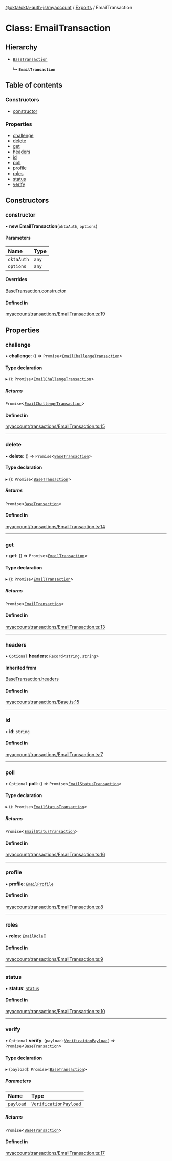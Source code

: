[@okta/okta-auth-js/myaccount](../README.md) / [Exports](../modules.md) / EmailTransaction

# Class: EmailTransaction

## Hierarchy

- [`BaseTransaction`](BaseTransaction.md)

  ↳ **`EmailTransaction`**

## Table of contents

### Constructors

- [constructor](EmailTransaction.md#constructor)

### Properties

- [challenge](EmailTransaction.md#challenge)
- [delete](EmailTransaction.md#delete)
- [get](EmailTransaction.md#get)
- [headers](EmailTransaction.md#headers)
- [id](EmailTransaction.md#id)
- [poll](EmailTransaction.md#poll)
- [profile](EmailTransaction.md#profile)
- [roles](EmailTransaction.md#roles)
- [status](EmailTransaction.md#status)
- [verify](EmailTransaction.md#verify)

## Constructors

### constructor

• **new EmailTransaction**(`oktaAuth`, `options`)

#### Parameters

| Name | Type |
| :------ | :------ |
| `oktaAuth` | `any` |
| `options` | `any` |

#### Overrides

[BaseTransaction](BaseTransaction.md).[constructor](BaseTransaction.md#constructor)

#### Defined in

[myaccount/transactions/EmailTransaction.ts:19](https://github.com/okta/okta-auth-js/blob/master/lib/myaccount/transactions/EmailTransaction.ts#L19)

## Properties

### challenge

• **challenge**: () => `Promise`<[`EmailChallengeTransaction`](EmailChallengeTransaction.md)\>

#### Type declaration

▸ (): `Promise`<[`EmailChallengeTransaction`](EmailChallengeTransaction.md)\>

##### Returns

`Promise`<[`EmailChallengeTransaction`](EmailChallengeTransaction.md)\>

#### Defined in

[myaccount/transactions/EmailTransaction.ts:15](https://github.com/okta/okta-auth-js/blob/master/lib/myaccount/transactions/EmailTransaction.ts#L15)

___

### delete

• **delete**: () => `Promise`<[`BaseTransaction`](BaseTransaction.md)\>

#### Type declaration

▸ (): `Promise`<[`BaseTransaction`](BaseTransaction.md)\>

##### Returns

`Promise`<[`BaseTransaction`](BaseTransaction.md)\>

#### Defined in

[myaccount/transactions/EmailTransaction.ts:14](https://github.com/okta/okta-auth-js/blob/master/lib/myaccount/transactions/EmailTransaction.ts#L14)

___

### get

• **get**: () => `Promise`<[`EmailTransaction`](EmailTransaction.md)\>

#### Type declaration

▸ (): `Promise`<[`EmailTransaction`](EmailTransaction.md)\>

##### Returns

`Promise`<[`EmailTransaction`](EmailTransaction.md)\>

#### Defined in

[myaccount/transactions/EmailTransaction.ts:13](https://github.com/okta/okta-auth-js/blob/master/lib/myaccount/transactions/EmailTransaction.ts#L13)

___

### headers

• `Optional` **headers**: `Record`<`string`, `string`\>

#### Inherited from

[BaseTransaction](BaseTransaction.md).[headers](BaseTransaction.md#headers)

#### Defined in

[myaccount/transactions/Base.ts:15](https://github.com/okta/okta-auth-js/blob/master/lib/myaccount/transactions/Base.ts#L15)

___

### id

• **id**: `string`

#### Defined in

[myaccount/transactions/EmailTransaction.ts:7](https://github.com/okta/okta-auth-js/blob/master/lib/myaccount/transactions/EmailTransaction.ts#L7)

___

### poll

• `Optional` **poll**: () => `Promise`<[`EmailStatusTransaction`](EmailStatusTransaction.md)\>

#### Type declaration

▸ (): `Promise`<[`EmailStatusTransaction`](EmailStatusTransaction.md)\>

##### Returns

`Promise`<[`EmailStatusTransaction`](EmailStatusTransaction.md)\>

#### Defined in

[myaccount/transactions/EmailTransaction.ts:16](https://github.com/okta/okta-auth-js/blob/master/lib/myaccount/transactions/EmailTransaction.ts#L16)

___

### profile

• **profile**: [`EmailProfile`](../modules.md#emailprofile)

#### Defined in

[myaccount/transactions/EmailTransaction.ts:8](https://github.com/okta/okta-auth-js/blob/master/lib/myaccount/transactions/EmailTransaction.ts#L8)

___

### roles

• **roles**: [`EmailRole`](../enums/EmailRole.md)[]

#### Defined in

[myaccount/transactions/EmailTransaction.ts:9](https://github.com/okta/okta-auth-js/blob/master/lib/myaccount/transactions/EmailTransaction.ts#L9)

___

### status

• **status**: [`Status`](../enums/Status.md)

#### Defined in

[myaccount/transactions/EmailTransaction.ts:10](https://github.com/okta/okta-auth-js/blob/master/lib/myaccount/transactions/EmailTransaction.ts#L10)

___

### verify

• `Optional` **verify**: (`payload`: [`VerificationPayload`](../modules.md#verificationpayload)) => `Promise`<[`BaseTransaction`](BaseTransaction.md)\>

#### Type declaration

▸ (`payload`): `Promise`<[`BaseTransaction`](BaseTransaction.md)\>

##### Parameters

| Name | Type |
| :------ | :------ |
| `payload` | [`VerificationPayload`](../modules.md#verificationpayload) |

##### Returns

`Promise`<[`BaseTransaction`](BaseTransaction.md)\>

#### Defined in

[myaccount/transactions/EmailTransaction.ts:17](https://github.com/okta/okta-auth-js/blob/master/lib/myaccount/transactions/EmailTransaction.ts#L17)
